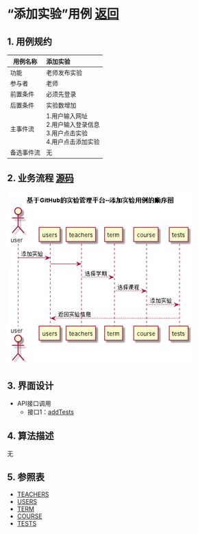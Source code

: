# “添加实验”用例 [返回](../README.md)
## 1. 用例规约

|用例名称|添加实验|
|-------|:-------------|
|功能|老师发布实验|
|参与者|老师|
|前置条件|必须先登录|
|后置条件| 实验数增加|
|主事件流|1.用户输入网址<br/>2.用户输入登录信息<br/>3.用户点击实验<br/>4.用户点击添加实验 |
|备选事件流|无 |
## 2. 业务流程  [源码](../src/添加实验.puml)
![时序图](../img/添加实验.png)

## 3. 界面设计

* API接口调用
    * 接口1：[addTests](../接口/addTests.md)
   
## 4. 算法描述
无
    
## 5. 参照表

* [TEACHERS](../数据库设计.md/#TEACHERS)
* [USERS](../数据库设计.md/#USERS)
* [TERM](../数据库设计.md/#TERM)
* [COURSE](../数据库设计.md/#COURSE)
* [TESTS](../数据库设计.md/#TESTS)